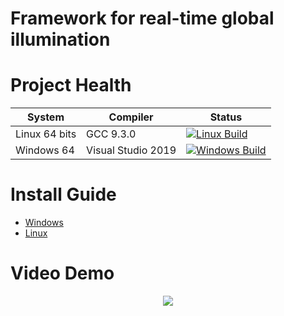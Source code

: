 Framework for real-time global illumination
==========

Project Health
=================

| System | Compiler | Status |
| ------ | -------- | ------ |
| Linux 64 bits  | GCC 9.3.0 | [![Linux Build](https://github.com/maritim/framework-real-time-global-illumination/actions/workflows/linux-build.yml/badge.svg)](https://github.com/maritim/framework-real-time-global-illumination/actions/workflows/linux-build.yml)
| Windows 64 | Visual Studio 2019 | [![Windows Build](https://github.com/maritim/framework-real-time-global-illumination/actions/workflows/windows-build.yml/badge.svg)](https://github.com/maritim/framework-real-time-global-illumination/actions/workflows/windows-build.yml)

Install Guide
=================
  * [Windows](https://github.com/maritim/framework-real-time-global-illumination/wiki/Install-Guide#windows-install-guide)
  * [Linux](https://github.com/maritim/framework-real-time-global-illumination/wiki/Install-Guide#linux-install-guide)

Video Demo
=================

<p align="center">
<a href="https://www.youtube.com/watch?v=zit-iujhHLA">
<img src="https://raw.githubusercontent.com/maritim/framework-real-time-global-illumination/master/Docs/Editor.png">
</a>
</p>

